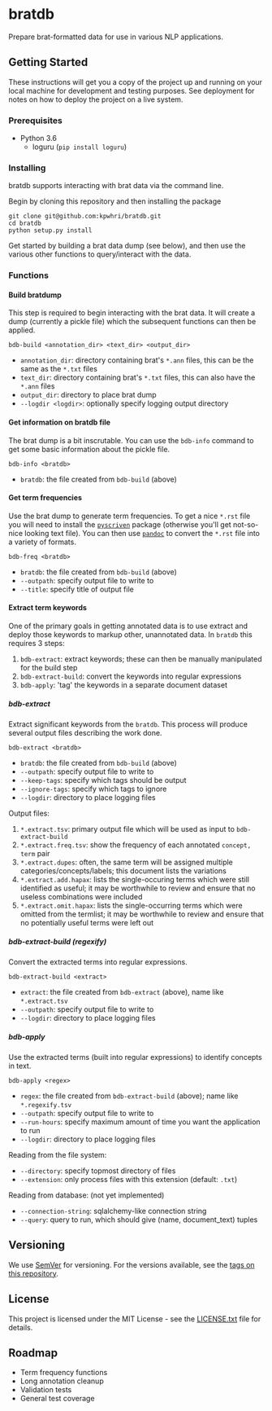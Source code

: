 # bratdb

Prepare brat-formatted data for use in various NLP applications.  

## Getting Started

These instructions will get you a copy of the project up and running on your local machine for development and testing purposes. See deployment for notes on how to deploy the project on a live system.

### Prerequisites

* Python 3.6
    * loguru (`pip install loguru`) 

### Installing

bratdb supports interacting with brat data via the command line.

Begin by cloning this repository and then installing the package

```
git clone git@github.com:kpwhri/bratdb.git
cd bratdb
python setup.py install
```

Get started by building a brat data dump (see below), and then use the various other functions to query/interact with the data.

### Functions

#### Build bratdump

This step is required to begin interacting with the brat data. It will create a dump (currently a pickle file) which the subsequent functions can then be applied.

```
bdb-build <annotation_dir> <text_dir> <output_dir>
```

* `annotation_dir`: directory containing brat's `*.ann` files, this can be the same as the `*.txt` files
* `text_dir`: directory containing brat's `*.txt` files, this can also have the `*.ann` files
* `output_dir`: directory to place brat dump
* `--logdir <logdir>`: optionally specify logging output directory

#### Get information on bratdb file

The brat dump is a bit inscrutable. You can use the `bdb-info` command to get some basic information about the pickle file.

```text
bdb-info <bratdb>
```
* `bratdb`: the file created from `bdb-build` (above)

#### Get term frequencies

Use the brat dump to generate term frequencies. To get a nice `*.rst` file you will need to install the [`pyscriven`](https://github.com/kpwhri/pyscriven) package (otherwise you'll get not-so-nice looking text file). You can then use [`pandoc`](https://pandoc.org/) to convert the `*.rst` file into a variety of formats.

```text
bdb-freq <bratdb>
``` 

* `bratdb`: the file created from `bdb-build` (above)
* `--outpath`: specify output file to write to
* `--title`: specify title of output file

#### Extract term keywords

One of the primary goals in getting annotated data is to use extract and deploy those keywords to markup other, unannotated data. In `bratdb` this requires 3 steps:

1. `bdb-extract`: extract keywords; these can then be manually manipulated for the build step
1. `bdb-extract-build`: convert the keywords into regular expressions
1. `bdb-apply`: 'tag' the keywords in a separate document dataset 

##### bdb-extract
Extract significant keywords from the `bratdb`. This process will produce several output files describing the work done.


```text
bdb-extract <bratdb>
``` 

* `bratdb`: the file created from `bdb-build` (above)
* `--outpath`: specify output file to write to
* `--keep-tags`: specify which tags should be output
* `--ignore-tags`: specify which tags to ignore
* `--logdir`: directory to place logging files 

Output files:
1. `*.extract.tsv`: primary output file which will be used as input to `bdb-extract-build`
2. `*.extract.freq.tsv`: show the frequency of each annotated `concept, term` pair
3. `*.extract.dupes`: often, the same term will be assigned multiple categories/concepts/labels; this document lists the variations
4. `*.extract.add.hapax`: lists the single-occuring terms which were still identified as useful; it may be worthwhile to review and ensure that no useless combinations were included
5. `*.extract.omit.hapax`: lists the single-occurring terms which were omitted from the termlist; it may be worthwhile to review and ensure that no potentially useful terms were left out


##### bdb-extract-build (regexify)
Convert the extracted terms into regular expressions.

```text
bdb-extract-build <extract>
``` 

* `extract`: the file created from `bdb-extract` (above), name like `*.extract.tsv`
* `--outpath`: specify output file to write to
* `--logdir`: directory to place logging files 

##### bdb-apply
Use the extracted terms (built into regular expressions) to identify concepts in text.

```text
bdb-apply <regex>
``` 

* `regex`: the file created from `bdb-extract-build` (above); name like `*.regexify.tsv` 
* `--outpath`: specify output file to write to
* `--run-hours`: specify maximum amount of time you want the application to run
* `--logdir`: directory to place logging files 

Reading from the file system:
* `--directory`: specify topmost directory of files
* `--extension`: only process files with this extension (default: `.txt`)

Reading from database: (not yet implemented)
* `--connection-string`: sqlalchemy-like connection string
* `--query`: query to run, which should give (name, document_text) tuples

## Versioning

We use [SemVer](http://semver.org/) for versioning. For the versions available, see the [tags on this repository](https://github.com/kpwhri/bratdb/tags). 


## License

This project is licensed under the MIT License - see the [LICENSE.txt](LICENSE.txt) file for details.


## Roadmap

* Term frequency functions
* Long annotation cleanup
* Validation tests
* General test coverage

